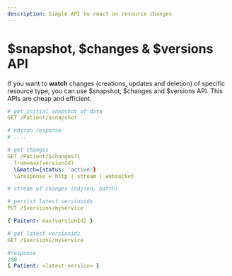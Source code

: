 ```yaml
---
description: Simple API to react on resource changes
---
```


# $snapshot, $changes & $versions API

If you want to **watch** changes \(creations, updates and deletion\) of specific resource type, you can use $snapshot, $changes and $versions API. This APIs are cheap and efficient.

```yaml
# get initial snapshot of data
GET /Patient/$snapshot

# ndjson response
# ....

# get changes
GET /Patient/$changes?\
  from=max(versionId)
  \&match={status: 'active'}
  \&response = http | stream | websocket

# stream of changes (ndjson, batch)

# persist latest versionids
PUT /$versions/myservice

{ Paitent: max(versionId) }

# get latest versionids
GET /$versions/myservice

#response
200
{ Patient: <latest-version> }


```

